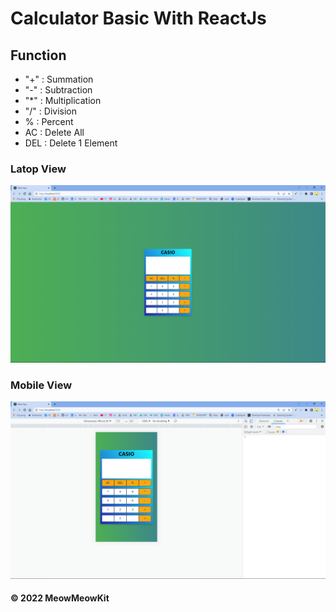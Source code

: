 # Calculator Basic With ReactJs

## Function
  - "+" : Summation
  - "-" : Subtraction
  - "*" : Multiplication
  - "/" : Division
  - %   : Percent
  - AC  : Delete All
  - DEL : Delete 1 Element
### Latop View
![Screenshot](https://github.com/MeowMeowKit/Calculator-Basic/blob/master/lapview.png)
### Mobile View
![Screenshot](https://github.com/MeowMeowKit/Calculator-Basic/blob/master/mbview.png)


#### © 2022 MeowMeowKit
